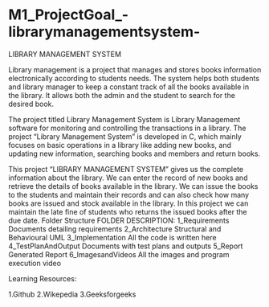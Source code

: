 # M1_ProjectGoal_-librarymanagementsystem-

LIBRARY MANAGEMENT SYSTEM

Library management is a project that manages and stores books information electronically according to students needs. The system helps both students and library manager to keep a constant track of all the books available in the library. It allows both the admin and the student to search for the desired book.

The project titled Library Management System is Library Management software for monitoring and controlling the transactions in a library. The project “Library Management System” is developed in C, which mainly focuses on basic operations in a library like adding new books, and updating new information, searching books and members and return books.

This project “LIBRARY MANAGEMENT SYSTEM” gives us the complete information about the library. We can enter the record of new books and retrieve the details of books available in the library. We can issue the books to the students and maintain their records and can also check how many books are issued and stock available in the library. In this project we can maintain the late fine of students who returns the issued books after the due date.
Folder Structure
FOLDER 	DESCRIPTION:
1_Requirements 	Documents detailing requirements
2_Architecture 	Structural and Behavioural UML
3_Implementation 	All the code is written here
4_TestPlanAndOutput 	Documents with test plans and outputs
5_Report 	Generated Report
6_ImagesandVideos 	All the images and program execution video

Learning Resources:

1.Github
2.Wikepedia
3.Geeksforgeeks
